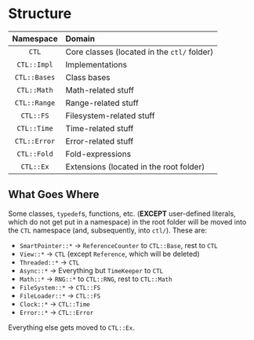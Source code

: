 # Structure
| Namespace | Domain |
|:---------:|:------|
| `CTL` | Core classes (located in the `ctl/` folder) |
| `CTL::Impl` | Implementations |
| `CTL::Bases` | Class bases |
| `CTL::Math` | Math-related stuff |
| `CTL::Range` | Range-related stuff |
| `CTL::FS` | Filesystem-related stuff |
| `CTL::Time` | Time-related stuff |
| `CTL::Error` | Error-related stuff |
| `CTL::Fold` | Fold-expressions |
| `CTL::Ex` | Extensions (located in the root folder) |

## What Goes Where

Some classes, `typedef`s, functions, etc. (**EXCEPT** user-defined literals, which do not get put in a namespace)
in the root folder will be moved into the `CTL` namespace (and, subsequently, into `ctl/`).
These are:

- `SmartPointer::*` -> `ReferenceCounter` to `CTL::Base`, rest to `CTL`
- `View::*` -> `CTL` (except `Reference`, which will be deleted)
- `Threaded::*` -> `CTL`
- `Async::*` -> Everything but `TimeKeeper` to `CTL`
- `Math::*` -> `RNG::*` to `CTL::RNG`, rest to `CTL::Math`
- `FileSystem::*` -> `CTL::FS`
- `FileLoader::*` -> `CTL::FS`
- `Clock::*` -> `CTL::Time`
- `Error::*` -> `CTL::Error`

Everything else gets moved to `CTL::Ex`.
